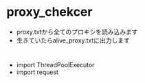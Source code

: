 # proxy_chekcer
- proxy.txtから全てのプロキシを読み込みます
- 生きていたらalive_proxy.txtに出力します
#
- import ThreadPoolExecutor
- import request
  
